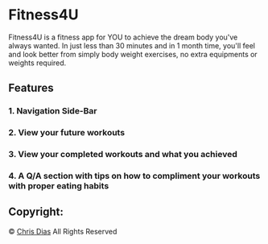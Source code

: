 # Fitness4U

Fitness4U is a fitness app for YOU to achieve the dream body you've always wanted.
In just less than 30 minutes and in 1 month time, you'll feel and look better from simply body weight exercises, no extra equipments or weights required.

## Features

### 1. Navigation Side-Bar




### 2. View your future workouts




### 3. View your completed workouts and what you achieved



### 4. A Q/A section with tips on how to compliment your workouts with proper eating habits



## Copyright:
:copyright: [Chris Dias](https://github.com/chrisdias96) All Rights Reserved
